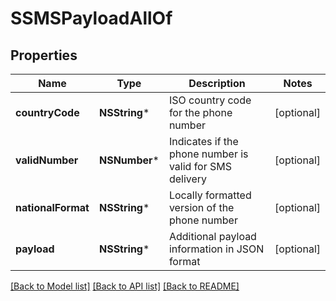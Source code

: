 # SSMSPayloadAllOf

## Properties
Name | Type | Description | Notes
------------ | ------------- | ------------- | -------------
**countryCode** | **NSString*** | ISO country code for the phone number | [optional] 
**validNumber** | **NSNumber*** | Indicates if the phone number is valid for SMS delivery | [optional] 
**nationalFormat** | **NSString*** | Locally formatted version of the phone number | [optional] 
**payload** | **NSString*** | Additional payload information in JSON format | [optional] 

[[Back to Model list]](../README.md#documentation-for-models) [[Back to API list]](../README.md#documentation-for-api-endpoints) [[Back to README]](../README.md)


